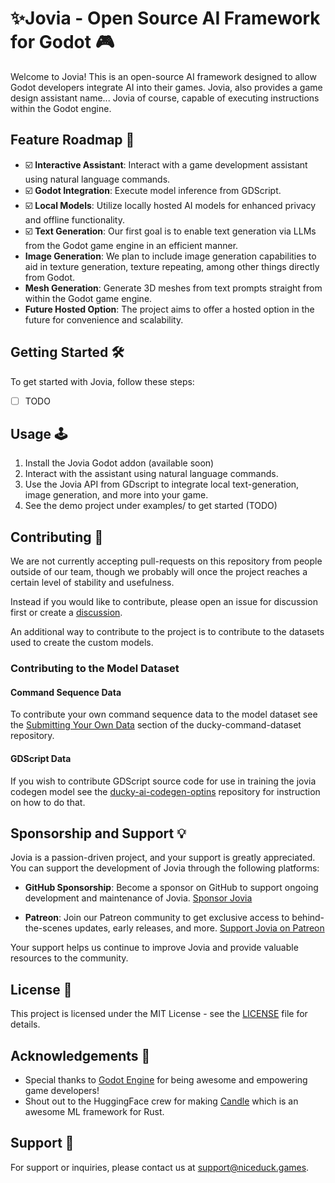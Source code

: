 # ✨Jovia - Open Source AI Framework for Godot 🎮

Welcome to Jovia! This is an open-source AI framework designed to allow Godot developers integrate AI into their games. Jovia, also provides a game design assistant name... Jovia of course, capable of executing instructions within the Godot engine.

## Feature Roadmap 🚀

- ☑️ **Interactive Assistant**: Interact with a game development assistant using natural language commands.
- ☑️ **Godot Integration**: Execute model inference from GDScript.
- ☑️ **Local Models**: Utilize locally hosted AI models for enhanced privacy and offline functionality.
- ☑️ **Text Generation**: Our first goal is to enable text generation via LLMs from the Godot game engine in an efficient manner.
- **Image Generation**: We plan to include image generation capabilities to aid in texture generation, texture repeating, among other things directly from Godot.
- **Mesh Generation**: Generate 3D meshes from text prompts straight from within the Godot game engine.
- **Future Hosted Option**: The project aims to offer a hosted option in the future for convenience and scalability.

## Getting Started 🛠️

To get started with Jovia, follow these steps:

- [ ] TODO

## Usage 🕹️

1. Install the Jovia Godot addon (available soon)
2. Interact with the assistant using natural language commands.
3. Use the Jovia API from GDscript to integrate local text-generation, image generation, and more into your game.
4. See the demo project under examples/ to get started (TODO)

## Contributing 🤝

We are not currently accepting pull-requests on this repository from people outside of our team, though we probably will once the project reaches a certain level of stability and usefulness.

Instead if you would like to contribute, please open an issue for discussion first or create a [discussion](https://github.com/NiceDuckGames/jovia/discussions).

An additional way to contribute to the project is to contribute to the datasets used to create the custom models.

### Contributing to the Model Dataset
#### Command Sequence Data
To contribute your own command sequence data to the model dataset see the [Submitting Your Own Data](https://github.com/NiceDuckGames/JoviaCommandDataset?tab=readme-ov-file#submitting-training-data) section of the ducky-command-dataset repository.

#### GDScript Data
If you wish to contribute GDScript source code for use in training the jovia codegen model see the [ducky-ai-codegen-optins](https://github.com/NiceDuckGames/jovia-codegen-optins) repository for instruction on how to do that.

## Sponsorship and Support 💡

Jovia is a passion-driven project, and your support is greatly appreciated. You can support the development of Jovia through the following platforms:

- **GitHub Sponsorship**: Become a sponsor on GitHub to support ongoing development and maintenance of Jovia. [Sponsor Jovia](https://github.com/sponsors/NiceDuckGames)

- **Patreon**: Join our Patreon community to get exclusive access to behind-the-scenes updates, early releases, and more. [Support Jovia on Patreon](https://patreon.com/niceduckgames)

Your support helps us continue to improve Jovia and provide valuable resources to the community.

## License 📝

This project is licensed under the MIT License - see the [LICENSE](LICENSE) file for details.

## Acknowledgements 🙏

- Special thanks to [Godot Engine](https://godotengine.org/) for being awesome and empowering game developers!
- Shout out to the HuggingFace crew for making [Candle](https://github.com/huggingface/candle) which is an awesome ML framework for Rust.

## Support 📧

For support or inquiries, please contact us at support@niceduck.games.
